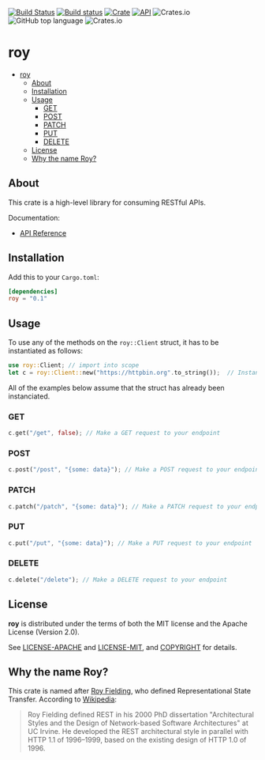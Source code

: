 [![Build Status](https://travis-ci.com/jaredforth/roy.svg?branch=master)](https://travis-ci.com/jaredforth/roy)
[![Build status](https://ci.appveyor.com/api/projects/status/gffkkb1qwafutmii?svg=true)](https://ci.appveyor.com/project/jaredforth/roy)
[![Crate](https://img.shields.io/crates/v/roy.svg)](https://crates.io/crates/roy)
[![API](https://docs.rs/roy/badge.svg)](https://docs.rs/roy)
![Crates.io](https://img.shields.io/crates/l/roy)
![GitHub top language](https://img.shields.io/github/languages/top/jaredforth/roy)
![Crates.io](https://img.shields.io/crates/d/roy)

# roy

- [roy](#roy)
  - [About](#about)
  - [Installation](#installation)
  - [Usage](#usage)
    - [GET](#get)
    - [POST](#post)
    - [PATCH](#patch)
    - [PUT](#put)
    - [DELETE](#delete)
  - [License](#license)
  - [Why the name Roy?](#why-the-name-roy)

## About

This crate is a high-level library for consuming RESTful APIs.

Documentation:

- [API Reference](https://docs.rs/roy)

## Installation

Add this to your `Cargo.toml`:

```toml
[dependencies]
roy = "0.1"
```

## Usage

To use any of the methods on the `roy::Client` struct, it has to be instantiated as follows:

```rust
use roy::Client; // import into scope
let c = roy::Client::new("https://httpbin.org".to_string());  // Instantiate `Client` with your API's base URL
```

All of the examples below assume that the struct has already been instanciated. 

### GET

```rust
c.get("/get", false); // Make a GET request to your endpoint
```

### POST

```rust
c.post("/post", "{some: data}"); // Make a POST request to your endpoint
```

### PATCH

```rust
c.patch("/patch", "{some: data}"); // Make a PATCH request to your endpoint
```

### PUT

```rust
c.put("/put", "{some: data}"); // Make a PUT request to your endpoint
```

### DELETE

```rust
c.delete("/delete"); // Make a DELETE request to your endpoint
```

## License

**roy** is distributed under the terms of both the MIT license and the
Apache License (Version 2.0).

See [LICENSE-APACHE](LICENSE-APACHE) and [LICENSE-MIT](LICENSE-MIT), and
[COPYRIGHT](COPYRIGHT) for details.

## Why the name Roy?

This crate is named after [Roy Fielding](https://en.wikipedia.org/wiki/Roy_Fielding), who defined Representational State Transfer. According to [Wikipedia](https://en.wikipedia.org/wiki/Representational_state_transfer#History): 

> Roy Fielding defined REST in his 2000 PhD dissertation "Architectural Styles and the Design of Network-based Software Architectures" at UC Irvine. He developed the REST architectural style in parallel with HTTP 1.1 of 1996–1999, based on the existing design of HTTP 1.0 of 1996.
